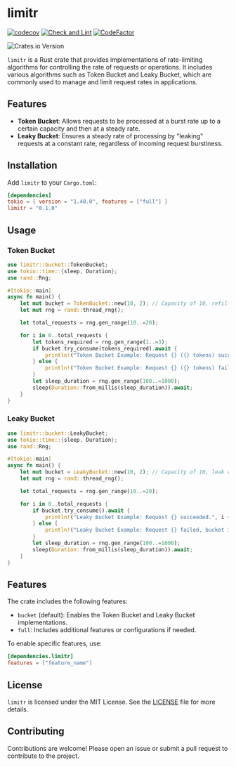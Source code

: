 # limitr

[![codecov](https://codecov.io/gh/Arteiii/limitr/graph/badge.svg?token=DKD1ZYRT5D)](https://codecov.io/gh/Arteiii/limitr)
[![Check and Lint](https://github.com/Arteiii/limitr/actions/workflows/check_and_lint.yml/badge.svg)](https://github.com/Arteiii/limitr/actions/workflows/check_and_lint.yml)
[![CodeFactor](https://www.codefactor.io/repository/github/arteiii/limitr/badge)](https://www.codefactor.io/repository/github/arteiii/limitr)

![Crates.io Version](https://img.shields.io/crates/v/limitr)

`limitr` is a Rust crate that provides implementations of rate-limiting algorithms for controlling the rate of requests
or operations. It includes various algorithms such as Token Bucket and Leaky Bucket, which are commonly used to manage
and limit request rates in applications.

## Features

- **Token Bucket**: Allows requests to be processed at a burst rate up to a certain capacity and then at a steady rate.
- **Leaky Bucket**: Ensures a steady rate of processing by "leaking" requests at a constant rate, regardless of incoming
  request burstiness.

## Installation

Add `limitr` to your `Cargo.toml`:

```toml
[dependencies]
tokio = { version = "1.40.0", features = ["full"] }
limitr = "0.1.0"
```

## Usage

### Token Bucket

```rust
use limitr::bucket::TokenBucket;
use tokio::time::{sleep, Duration};
use rand::Rng;

#[tokio::main]
async fn main() {
    let mut bucket = TokenBucket::new(10, 2); // Capacity of 10, refill rate of 2 tokens per second
    let mut rng = rand::thread_rng();

    let total_requests = rng.gen_range(10..=20);

    for i in 0..total_requests {
        let tokens_required = rng.gen_range(1..=3);
        if bucket.try_consume(tokens_required).await {
            println!("Token Bucket Example: Request {} ({} tokens) succeeded.", i + 1, tokens_required);
        } else {
            println!("Token Bucket Example: Request {} ({} tokens) failed, not enough tokens.", i + 1, tokens_required);
        }
        let sleep_duration = rng.gen_range(100..=1000);
        sleep(Duration::from_millis(sleep_duration)).await;
    }
}
```

### Leaky Bucket

```rust
use limitr::bucket::LeakyBucket;
use tokio::time::{sleep, Duration};
use rand::Rng;

#[tokio::main]
async fn main() {
    let mut bucket = LeakyBucket::new(10, 2); // Capacity of 10, leak rate of 2 tokens per second
    let mut rng = rand::thread_rng();

    let total_requests = rng.gen_range(10..=20);

    for i in 0..total_requests {
        if bucket.try_consume().await {
            println!("Leaky Bucket Example: Request {} succeeded.", i + 1);
        } else {
            println!("Leaky Bucket Example: Request {} failed, bucket is empty.", i + 1);
        }
        let sleep_duration = rng.gen_range(100..=1000);
        sleep(Duration::from_millis(sleep_duration)).await;
    }
}
```

## Features

The crate includes the following features:

- `bucket` (default): Enables the Token Bucket and Leaky Bucket implementations.
- `full`: Includes additional features or configurations if needed.

To enable specific features, use:

```toml
[dependencies.limitr]
features = ["feature_name"]
```

## License

`limitr` is licensed under the MIT License. See the [LICENSE](LICENSE) file for more details.

## Contributing

Contributions are welcome! Please open an issue or submit a pull request to contribute to the project.
